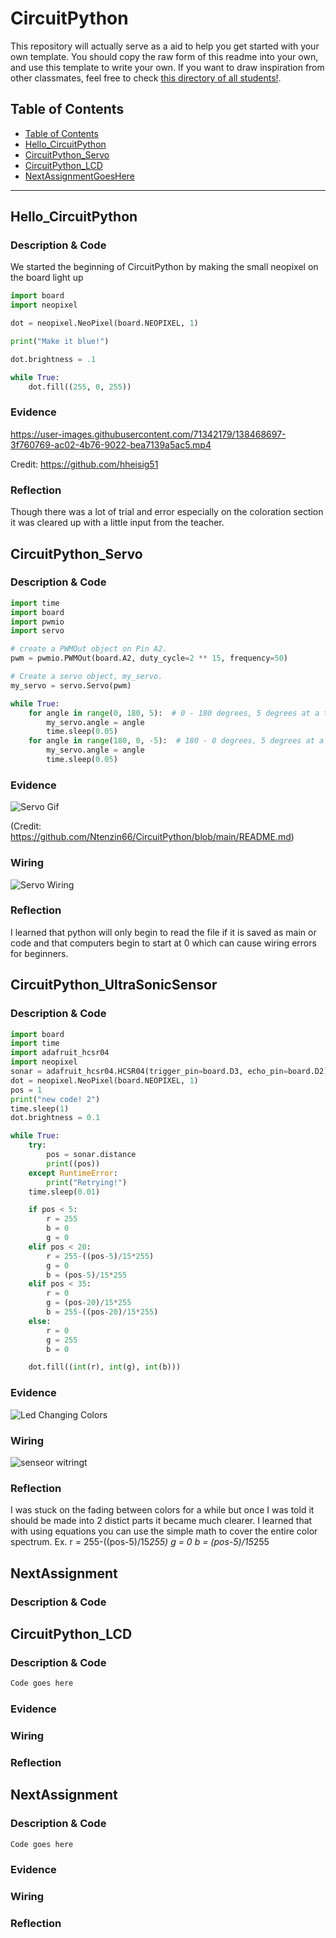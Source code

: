 # CircuitPython
This repository will actually serve as a aid to help you get started with your own template.  You should copy the raw form of this readme into your own, and use this template to write your own.  If you want to draw inspiration from other classmates, feel free to check [this directory of all students!](https://github.com/chssigma/Class_Accounts).
## Table of Contents
* [Table of Contents](#TableOfContents)
* [Hello_CircuitPython](#Hello_CircuitPython)
* [CircuitPython_Servo](#CircuitPython_Servo)
* [CircuitPython_LCD](#CircuitPython_LCD)
* [NextAssignmentGoesHere](#NextAssignment)
---

## Hello_CircuitPython

### Description & Code

We started the beginning of CircuitPython by making the small neopixel on the board light up


```python
import board
import neopixel

dot = neopixel.NeoPixel(board.NEOPIXEL, 1)

print("Make it blue!")

dot.brightness = .1

while True:
    dot.fill((255, 0, 255))

```


### Evidence

https://user-images.githubusercontent.com/71342179/138468697-3f760769-ac02-4b76-9022-bea7139a5ac5.mp4

Credit: https://github.com/hheisig51

### Reflection
Though there was a lot of trial and error especially on the coloration section it was cleared up with a little input from the teacher.




## CircuitPython_Servo

### Description & Code

```python
import time
import board
import pwmio
import servo

# create a PWMOut object on Pin A2.
pwm = pwmio.PWMOut(board.A2, duty_cycle=2 ** 15, frequency=50)

# Create a servo object, my_servo.
my_servo = servo.Servo(pwm)

while True:
    for angle in range(0, 180, 5):  # 0 - 180 degrees, 5 degrees at a time.
        my_servo.angle = angle
        time.sleep(0.05)
    for angle in range(180, 0, -5):  # 180 - 0 degrees, 5 degrees at a time.
        my_servo.angle = angle
        time.sleep(0.05)

```

### Evidence

![Servo Gif](https://user-images.githubusercontent.com/71342179/133450701-56ac10a7-3d38-418b-b2cb-ec4ccc724889.gif)

(Credit: https://github.com/Ntenzin66/CircuitPython/blob/main/README.md)
### Wiring

![Servo Wiring](https://user-images.githubusercontent.com/71342179/133452220-57b418f6-7657-4b98-b69d-7faccfa9c9e6.png)


### Reflection

I learned that python will only begin to read the file if it is saved as main or code and that computers begin to start at 0 which can cause wiring errors for beginners.


## CircuitPython_UltraSonicSensor

### Description & Code

```python
import board
import time
import adafruit_hcsr04
import neopixel
sonar = adafruit_hcsr04.HCSR04(trigger_pin=board.D3, echo_pin=board.D2)
dot = neopixel.NeoPixel(board.NEOPIXEL, 1)
pos = 1
print("new code! 2")
time.sleep(1)
dot.brightness = 0.1

while True:
    try:
        pos = sonar.distance
        print((pos))
    except RuntimeError:
        print("Retrying!")
    time.sleep(0.01)

    if pos < 5:
        r = 255
        b = 0
        g = 0
    elif pos < 20:
        r = 255-((pos-5)/15*255)
        g = 0
        b = (pos-5)/15*255
    elif pos < 35:
        r = 0
        g = (pos-20)/15*255
        b = 255-((pos-20)/15*255)
    else:
        r = 0
        g = 255
        b = 0

    dot.fill((int(r), int(g), int(b)))


```

### Evidence
![Led Changing Colors](https://user-images.githubusercontent.com/71342179/134684788-f7e1d759-809d-495a-a70a-fc5cefa11928.gif)

### Wiring
![senseor witringt](https://user-images.githubusercontent.com/71342179/134685424-5a49c0ab-9e7b-4288-a5f3-89e078527b98.png)

### Reflection
I was stuck on the fading between colors for a while but once I was told it should be made into 2 distict parts it became much clearer. I learned that with using equations you can use the simple math to cover the entire color spectrum. Ex. r = 255-((pos-5)/15*255)  g = 0 b = (pos-5)/15*255




## NextAssignment

### Description & Code

## CircuitPython_LCD

### Description & Code

```python
Code goes here

```

### Evidence

### Wiring

### Reflection





## NextAssignment

### Description & Code


```python
Code goes here

```

### Evidence

### Wiring

### Reflection
